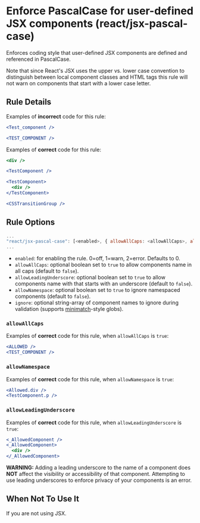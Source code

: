 # Enforce PascalCase for user-defined JSX components (react/jsx-pascal-case)

Enforces coding style that user-defined JSX components are defined and referenced in PascalCase.

Note that since React's JSX uses the upper vs. lower case convention to distinguish between local component classes and HTML tags this rule will not warn on components that start with a lower case letter.

## Rule Details

Examples of **incorrect** code for this rule:

```jsx
<Test_component />
```

```jsx
<TEST_COMPONENT />
```

Examples of **correct** code for this rule:

```jsx
<div />
```

```jsx
<TestComponent />
```

```jsx
<TestComponent>
  <div />
</TestComponent>
```

```jsx
<CSSTransitionGroup />
```

## Rule Options

```js
...
"react/jsx-pascal-case": [<enabled>, { allowAllCaps: <allowAllCaps>, allowNamespace: <allowNamespace>, allowLeadingUnderscore: <allowLeadingUnderscore>, ignore: <ignore> }]
...
```

- `enabled`: for enabling the rule. 0=off, 1=warn, 2=error. Defaults to 0.
- `allowAllCaps`: optional boolean set to `true` to allow components name in all caps (default to `false`).
- `allowLeadingUnderscore`: optional boolean set to `true` to allow components name with that starts with an underscore (default to `false`).
- `allowNamespace`: optional boolean set to `true` to ignore namespaced components (default to `false`).
- `ignore`: optional string-array of component names to ignore during validation (supports [minimatch](https://github.com/isaacs/minimatch)-style globs).

### `allowAllCaps`

Examples of **correct** code for this rule, when `allowAllCaps` is `true`:

```jsx
<ALLOWED />
<TEST_COMPONENT />
```

### `allowNamespace`

Examples of **correct** code for this rule, when `allowNamespace` is `true`:

```jsx
<Allowed.div />
<TestComponent.p />
```

### `allowLeadingUnderscore`

Examples of **correct** code for this rule, when `allowLeadingUnderscore` is `true`:

```jsx
<_AllowedComponent />
<_AllowedComponent>
  <div />
</_AllowedComponent>
```

**WARNING:** Adding a leading underscore to the name of a component does **NOT** affect the visibility or accessibility of that component.  Attempting to use leading underscores to enforce privacy of your components is an error.

## When Not To Use It

If you are not using JSX.
